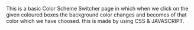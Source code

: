 This is a basic Color Scheme Switcher page in which when we click on the given coloured boxes the background color changes and becomes of that color which we have choosed.
this is made by using CSS & JAVASCRIPT.
